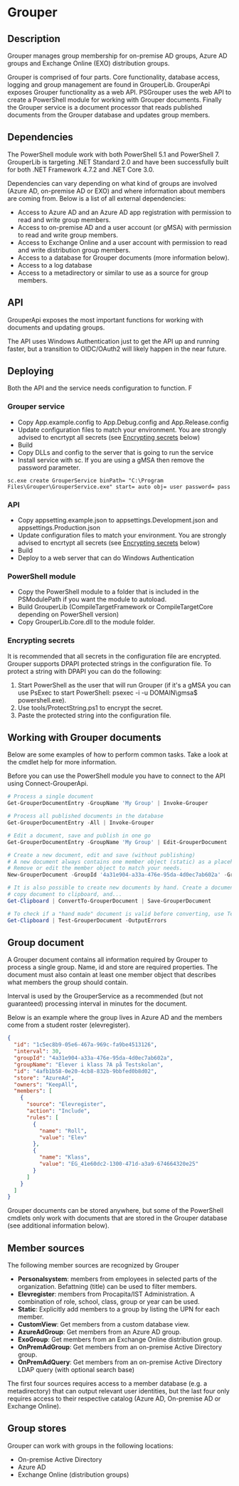 # Grouper

## Description

Grouper manages group membership for on-premise AD groups, Azure AD groups and Exchange Online (EXO) distribution groups.

Grouper is comprised of four parts. Core functionality, database access, logging and group management are found in GrouperLib.
GrouperApi exposes Grouper functionality as a web API. PSGrouper uses the web API to create a PowerShell module for working
with Grouper documents. Finally the Grouper service is a document processor that reads published documents from the Grouper
database and updates group members.

## Dependencies

The PowerShell module work with both PowerShell 5.1 and PowerShell 7. GrouperLib is targeting .NET Standard 2.0 and have been
successfully built for both .NET Framework 4.7.2 and .NET Core 3.0.

Dependencies can vary depending on what kind of groups are involved (Azure AD, on-premise AD or EXO) and where information
about members are coming from. Below is a list of all external dependencies:

* Access to Azure AD and an Azure AD app registration with permission to read and write group members.
* Access to on-premise AD and a user account (or gMSA) with permission to read and write group members.
* Access to Exchange Online and a user account with permission to read and write distribution group members.
* Access to a database for Grouper documents (more information below).
* Access to a log database
* Access to a metadirectory or similar to use as a source for group members.

## API

GrouperApi exposes the most important functions for working with documents and updating groups.

The API uses Windows Authentication just to get the API up and running faster, but a transition to OIDC/OAuth2
will likely happen in the near future.

## Deploying

Both the API and the service needs configuration to function. F

### Grouper service

* Copy App.example.config to App.Debug.config and App.Release.config
* Update configuration files to match your environment. You are strongly advised to encrtypt all
secrets (see [Encrypting secrets](#encrypting-secrets) below)
* Build
* Copy DLLs and config to the server that is going to run the service
* Install service with sc. If you are using a gMSA then remove the password parameter.

```batch
sc.exe create GrouperService binPath= "C:\Program Files\Grouper\GrouperService.exe" start= auto obj= user password= pass
```

### API

* Copy appsetting.example.json to appsettings.Development.json and appsettings.Production.json
* Update configuration files to match your environment. You are strongly advised to encrtypt all
secrets (see [Encrypting secrets](#encrypting-secrets) below)
* Build
* Deploy to a web server that can do Windows Authentication

### PowerShell module

* Copy the PowerShell module to a folder that is included in the PSModulePath if you want the module to autoload.
* Build GrouperLib (CompileTargetFramework or CompileTargetCore depending on PowerShell version)
* Copy GrouperLib.Core.dll to the module folder.

### Encrypting secrets

It is recommended that all secrets in the configuration file are encrypted. Grouper supports
DPAPI protected strings in the configuration file. To protect a string with DPAPI you can do
the following:

1. Start PowerShell as the user that will run Grouper (if it's a gMSA you can use PsExec to
start PowerShell: psexec -i -u DOMAIN\gmsa$ powershell.exe).
2. Use tools/ProtectString.ps1 to encrypt the secret.
3. Paste the protected string into the configuration file.

## Working with Grouper documents

Below are some examples of how to perform common tasks. Take a look at the cmdlet help for more information.

Before you can use the PowerShell module you have to connect to the API using Connect-GrouperApi.

```PowerShell
# Process a single document
Get-GrouperDocumentEntry -GroupName 'My Group' | Invoke-Grouper

# Process all published documents in the database
Get-GrouperDocumentEntry -All | Invoke-Grouper

# Edit a document, save and publish in one go
Get-GrouperDocumentEntry -GroupName 'My Group' | Edit-GrouperDocument | Save-GrouperDocument -Publish

# Create a new document, edit and save (without publishing)
# A new document always contains one member object (static) as a placeholder to make the document valid.
# Remove or edit the member object to match your needs.
New-GrouperDocument -GroupId '4a31e904-a33a-476e-95da-4d0ec7ab602a' -GroupName 'My Group' -Store AzureAd | Edit-GrouperDocument | Save-GrouperDocument

# It is also possible to create new documents by hand. Create a document in your favorite text editor,
# copy document to clipboard, and...
Get-Clipboard | ConvertTo-GrouperDocument | Save-GrouperDocument

# To check if a "hand made" document is valid before converting, use Test-GrouperDocument
Get-Clipboard | Test-GrouperDocument -OutputErrors
```

## Group document

A Grouper document contains all information required by Grouper to process a single group.
Name, id and store are required properties. The document must also contain at least one
member object that describes what members the group should contain.

Interval is used by the GrouperService as a recommended (but not guaranteed) processing interval in minutes for the document.

Below is an example where the group lives in Azure AD and the members come from a student
roster (elevregister).

```Json
{
  "id": "1c5ec8b9-05e6-467a-969c-fa9be4513126",
  "interval": 30,
  "groupId": "4a31e904-a33a-476e-95da-4d0ec7ab602a",
  "groupName": "Elever i klass 7A på Testskolan",
  "id": "4afb1b58-0e20-4cb8-832b-9bbfed0b8d02",
  "store": "AzureAd",
  "owners": "KeepAll",
  "members": [
    {
      "source": "Elevregister",
      "action": "Include",
      "rules": [
        {
          "name": "Roll",
          "value": "Elev"
        },
        {
          "name": "Klass",
          "value": "EG_41e60dc2-1300-471d-a3a9-674664320e25"
        }
      ]
    }
  ]
}
```

Grouper documents can be stored anywhere, but some of the PowerShell cmdlets only work with
documents that are stored in the Grouper database (see additional information below).

## Member sources

The following member sources are recognized by Grouper

* __Personalsystem__: members from employees in selected parts of the organization. Befattning (title)
can be used to filter members.
* __Elevregister__: members from Procapita/IST Administration. A combination of role, school,
class, group or year can be used.
* __Static__: Explicitly add members to a group by listing the UPN for each member.
* __CustomView__: Get members from a custom database view.
* __AzureAdGroup__: Get members from an Azure AD group.
* __ExoGroup__: Get members from an Exchange Online distribution group.
* __OnPremAdGroup__: Get members from an on-premise Active Directory group.
* __OnPremAdQuery__: Get members from an on-premise Active Directory LDAP query (with optional search base)

The first four sources requires access to a member database (e.g. a metadirectory) that can output
relevant user identities, but the last four only requires access to their respective catalog
(Azure AD, On-premise AD or Exchange Online).

## Group stores

Grouper can work with groups in the following locations:

* On-premise Active Directory
* Azure AD
* Exchange Online (distribution groups)
